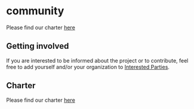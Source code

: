 # community

Please find our charter [here](./CHARTER.md)

## Getting involved

If you are interested to be informed about the project or to contribute, feel free to add yourself and/or your organization to [Interested Parties](./interested-parties.md).

## Charter

Please find our charter [here](./CHARTER.md)
